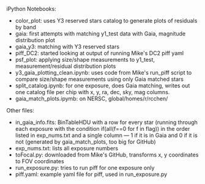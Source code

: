 iPython Notebooks:
  - color_plot: uses Y3 reserved stars catalog to generate plots of residuals by band
  - gaia: first attempts with matching y1_test data with Gaia, magnitude distribution plot
  - gaia_y3: matching with Y3 reserved stars
  - piff_DC2: started looking at output of running Mike's DC2 piff yaml
  - psf_plot: applying size/shape measurements to y1_test, measurement/residual distribution plots
  - y3_gaia_plotting_clean.ipynb: uses code from Mike's run_piff script to compare size/shape measurements using only Gaia matched stars
  - split_catalog.ipynb: for one exposure, does Gaia matching, writes out one catalog file per chip with x, y, ra, dec, sky, mag columns.
  - gaia_match_plots.ipymb: on NERSC, global/homes/r/rcchen/

Other files:
- in_gaia_info.fits: BinTableHDU with a row for every star (running through each exposure with the condition if(all(f==0 for f in flag)) in the order listed in exp\_nums.txt and a single column — 1 if it is in Gaia and 0 if it is not (generated by gaia_match_plots, too big for GitHub)
- exp_nums.txt: lists all exposure numbers
- toFocal.py: downloaded from Mike's GitHub, transforms x, y coordinates to FOV coordinates
- run_exposure.py: tries to run piff for one exposure only
- piff.yaml: example yaml file for piff, used in run_exposure.py
